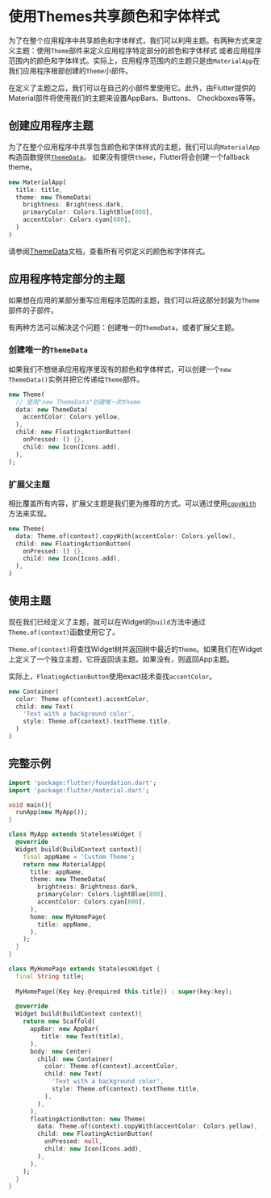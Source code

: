 # 使用Themes共享颜色和字体样式

为了在整个应用程序中共享颜色和字体样式，我们可以利用主题。有两种方式来定义主题：使用`Theme`部件来定义应用程序特定部分的颜色和字体样式
或者应用程序范围内的颜色和字体样式。实际上，应用程序范围内的主题只是由`MaterialApp`在我们应用程序根部创建的`Theme`小部件。

在定义了主题之后，我们可以在自己的小部件里使用它。此外，由Flutter提供的Material部件将使用我们的主题来设置AppBars、Buttons、
Checkboxes等等。

## 创建应用程序主题

为了在整个应用程序中共享包含颜色和字体样式的主题，我们可以向`MaterialApp`构造函数提供[`ThemeData`](https://docs.flutter.io/flutter/material/ThemeData-class.html)。
如果没有提供`theme`，Flutter将会创建一个fallback theme。

```dart
new MaterialApp(
  title: title,
  theme: new ThemeData(
    brightness: Brightness.dark,
    primaryColor: Colors.lightBlue[800],
    accentColor: Colors.cyan[600],
  )
)
```

请参阅[ThemeData](https://docs.flutter.io/flutter/material/ThemeData-class.html)文档，查看所有可供定义的颜色和字体样式。

## 应用程序特定部分的主题

如果想在应用的某部分重写应用程序范围的主题，我们可以将这部分封装为`Theme`部件的子部件。

有两种方法可以解决这个问题：创建唯一的`ThemeData`，或者扩展父主题。

### 创建唯一的`ThemeData`

如果我们不想继承应用程序里现有的颜色和字体样式，可以创建一个`new ThemeData()`实例并把它传递给`Theme`部件。

```dart
new Theme(
  // 使用"new ThemeData"创建唯一的theme
  data: new ThemeData(
    accentColor: Colors.yellow,
  ),
  child: new FloatingActionButton(
    onPressed: () {},
    child: new Icon(Icons.add),
  ),
);
```

### 扩展父主题

相比覆盖所有内容，扩展父主题是我们更为推荐的方式。可以通过使用[`copyWith`](https://docs.flutter.io/flutter/material/ThemeData/copyWith.html)方法来实现。

```dart
new Theme(
  data: Theme.of(context).copyWith(accentColor: Colors.yellow),
  child: new FloatingActionButton(
    onPressed: () {},
    child: new Icon(Icons.add),
  ),
)
```

## 使用主题

现在我们已经定义了主题，就可以在Widget的`build`方法中通过`Theme.of(context)`函数使用它了。

`Theme.of(context)`将查找Widget树并返回树中最近的`Theme`。如果我们在Widget上定义了一个独立主题，它将返回该主题。如果没有，则返回App主题。

实际上，`FloatingActionButton`使用exact技术查找`accentColor`。

```dart
new Container(
  color: Theme.of(context).accentColor,
  child: new Text(
    'Text with a background color',
    style: Theme.of(context).textTheme.title,
  )
)
```

## 完整示例

```dart
import 'package:flutter/foundation.dart';
import 'package:flutter/material.dart';

void main(){
  runApp(new MyApp());
}

class MyApp extends StatelessWidget {
  @override
  Widget build(BuildContext context){
    final appName = 'Custom Theme';
    return new MaterialApp(
      title: appName,
      theme: new ThemeData(
        brightness: Brightness.dark,
        primaryColor: Colors.lightBlue[800],
        accentColor: Colors.cyan[600],
      ),
      home: new MyHomePage(
        title: appName,
      ),
    );
  }
}

class MyHomePage extends StatelessWidget {
  final String title;
  
  MyHomePage({Key key,@required this.title}) : super(key:key);
  
  @override
  Widget build(BuildContext context){
    return new Scaffold(
      appBar: new AppBar(
         title: new Text(title),
      ),
      body: new Center(
        child: new Container(
          color: Theme.of(context).accentColor,
          child: new Text(
            'Text with a background color',
            style: Theme.of(context).textTheme.title,
          ),
        ),
      ),
      floatingActionButton: new Theme(
        data: Theme.of(context).copyWith(accentColor: Colors.yellow),
        child: new FloatingActionButton(
          onPressed: null,
          child: new Icon(Icons.add),
        ),
      ),
    );
  }
}
```
